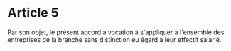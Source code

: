 # Article 5

  
Par son objet, le présent accord a vocation à s'appliquer à l'ensemble des entreprises de la branche sans distinction eu égard à leur effectif salarié.

